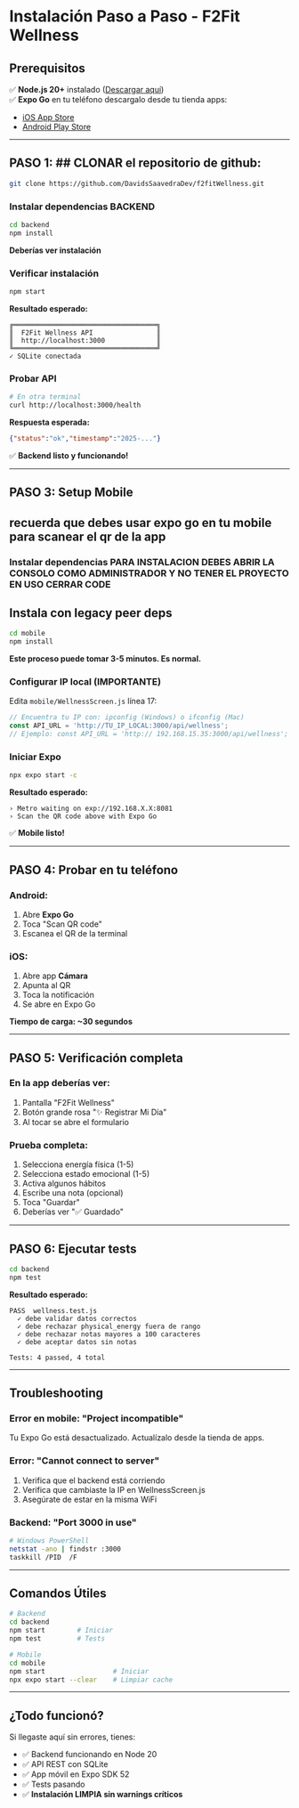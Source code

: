 # Instalación Paso a Paso - F2Fit Wellness

## Prerequisitos

✅ **Node.js 20+** instalado ([Descargar aquí](https://nodejs.org))  
✅ **Expo Go** en tu teléfono descargalo desde tu tienda apps:
- [iOS App Store](https://apps.apple.com/app/expo-go/id982107779)
- [Android Play Store](https://play.google.com/store/apps/details?id=host.exp.exponent)

---

## PASO 1: ## CLONAR el repositorio de github:
```bash
git clone https://github.com/DavidsSaavedraDev/f2fitWellness.git
```

### Instalar dependencias BACKEND

```bash
cd backend
npm install
```

**Deberías ver instalación**

### Verificar instalación

```bash
npm start
```

**Resultado esperado:**
```
╔════════════════════════════════════╗
║  F2Fit Wellness API                ║
║  http://localhost:3000             ║
╚════════════════════════════════════╝
✓ SQLite conectada
```

### Probar API

```bash
# En otra terminal
curl http://localhost:3000/health
```

**Respuesta esperada:**
```json
{"status":"ok","timestamp":"2025-..."}
```

✅ **Backend listo y funcionando!**

---

## PASO 3: Setup Mobile

## recuerda que debes usar expo go en tu mobile para scanear el qr de la app

### Instalar dependencias PARA INSTALACION DEBES ABRIR LA CONSOLO COMO ADMINISTRADOR Y NO TENER EL PROYECTO EN USO CERRAR CODE
## Instala con legacy peer deps
```bash
cd mobile
npm install 
```

**Este proceso puede tomar 3-5 minutos. Es normal.**

### Configurar IP local (IMPORTANTE)

Edita `mobile/WellnessScreen.js` línea 17:

```javascript
// Encuentra tu IP con: ipconfig (Windows) o ifconfig (Mac)
const API_URL = 'http://TU_IP_LOCAL:3000/api/wellness';
// Ejemplo: const API_URL = 'http:// 192.168.15.35:3000/api/wellness';
```

### Iniciar Expo

```bash
npx expo start -c
```

**Resultado esperado:**
```
› Metro waiting on exp://192.168.X.X:8081
› Scan the QR code above with Expo Go
```

✅ **Mobile listo!**

---

## PASO 4: Probar en tu teléfono

### Android:
1. Abre **Expo Go**
2. Toca "Scan QR code"
3. Escanea el QR de la terminal

### iOS:
1. Abre app **Cámara**
2. Apunta al QR
3. Toca la notificación
4. Se abre en Expo Go

**Tiempo de carga: ~30 segundos**

---

## PASO 5: Verificación completa

### En la app deberías ver:
1. Pantalla "F2Fit Wellness"
2. Botón grande rosa "✨ Registrar Mi Día"
3. Al tocar se abre el formulario

### Prueba completa:
1. Selecciona energía física (1-5)
2. Selecciona estado emocional (1-5)
3. Activa algunos hábitos
4. Escribe una nota (opcional)
5. Toca "Guardar"
6. Deberías ver "✅ Guardado"

---

## PASO 6: Ejecutar tests

```bash
cd backend
npm test
```

**Resultado esperado:**
```
PASS  wellness.test.js
  ✓ debe validar datos correctos
  ✓ debe rechazar physical_energy fuera de rango
  ✓ debe rechazar notas mayores a 100 caracteres
  ✓ debe aceptar datos sin notas

Tests: 4 passed, 4 total
```

---

## Troubleshooting

### Error en mobile: "Project incompatible"
Tu Expo Go está desactualizado. Actualízalo desde la tienda de apps.

### Error: "Cannot connect to server"
1. Verifica que el backend está corriendo
2. Verifica que cambiaste la IP en WellnessScreen.js
3. Asegúrate de estar en la misma WiFi

### Backend: "Port 3000 in use"
```bash
# Windows PowerShell
netstat -ano | findstr :3000
taskkill /PID  /F
```

---

## Comandos Útiles

```bash
# Backend
cd backend
npm start        # Iniciar
npm test         # Tests

# Mobile
cd mobile
npm start                 # Iniciar
npx expo start --clear    # Limpiar cache
```

---

## ¿Todo funcionó?

Si llegaste aquí sin errores, tienes:
- ✅ Backend funcionando en Node 20
- ✅ API REST con SQLite
- ✅ App móvil en Expo SDK 52
- ✅ Tests pasando
- ✅ **Instalación LIMPIA sin warnings críticos**

